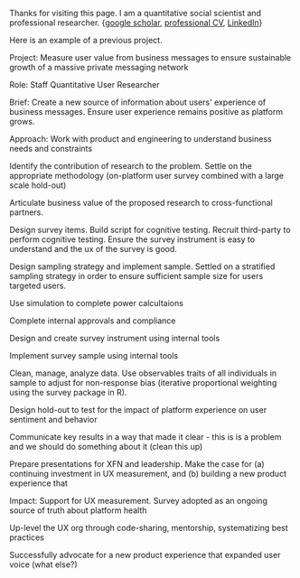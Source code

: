 Thanks for visiting this page. I am a quantitative social scientist and professional researcher. {[google scholar](https://scholar.google.com/citations?user=6KLv8dEAAAAJ&hl=en), [professional CV](https://www.dropbox.com/scl/fi/o7xilz8e9tom1mrjhm2eq/Gell-Redman_CV_QuantUXR.pdf?rlkey=4rshpayh370qke5cm07bpxszg&dl=0), [LinkedIn](https://www.linkedin.com/in/micah-gell-redman/)}

Here is an example of a previous project.

Project: Measure user value from business messages to ensure sustainable growth of a massive private messaging network

Role: Staff Quantitative User Researcher

Brief: Create a new source of information about users' experience of business messages. Ensure user experience remains positive as platform grows.

Approach: Work with product and engineering to understand business needs and constraints

Identify the contribution of research to the problem. Settle on the appropriate methodology (on-platform user survey combined with a large scale hold-out)

Articulate business value of the proposed research to cross-functional partners.

Design survey items. Build script for cognitive testing. Recruit third-party to perform cognitive testing. Ensure the survey instrument is easy to understand and the ux of the survey is good.

Design sampling strategy and implement sample. Settled on a stratified sampling strategy in order to ensure sufficient sample size for users targeted users.

Use simulation to complete power calcultaions

Complete internal approvals and compliance

Design and create survey instrument using internal tools

Implement survey sample using internal tools 

Clean, manage, analyze data. Use observables traits of all individuals in sample to adjust for non-response bias (iterative proportional weighting using the survey package in R). 

Design hold-out to test for the impact of platform experience on user sentiment and behavior 

Communicate key results in a way that made it clear - this is is a problem and we should do something about it (clean this up)

Prepare presentations for XFN and leadership. Make the case for (a) continuing investment in UX measurement, and (b) building a new product experience that 

Impact: Support for UX measurement. Survey adopted as an ongoing source of truth about platform health

Up-level the UX org through code-sharing, mentorship, systematizing best practices
 
Successfully advocate for a new product experience that expanded user voice (what else?)


